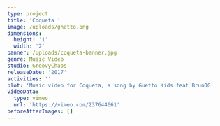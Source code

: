 ```yaml
---
type: project
title: 'Coqueta '
image: /uploads/ghetto.png
dimensions:
  height: '1'
  width: '2'
banner: /uploads/coqueta-banner.jpg
genre: Music Video
studio: GroovyChaos
releaseDate: '2017'
activities: ''
plot: 'Music video for Coqueta, a song by Guetto Kids feat BrunOG'
videoData:
  type: vimeo
  url: 'https://vimeo.com/237644661'
beforeAfterImages: []
---
```


